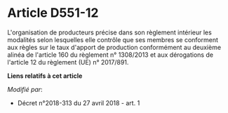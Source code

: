 # Article D551-12

L'organisation de producteurs précise dans son règlement intérieur les modalités selon lesquelles elle contrôle que ses
membres se conforment aux règles sur le taux d'apport de production conformément au deuxième alinéa de l'article 160 du
règlement n° 1308/2013 et aux dérogations de l'article 12 du règlement (UE) n° 2017/891.

**Liens relatifs à cet article**

_Modifié par_:

  - Décret n°2018-313 du 27 avril 2018 - art. 1
